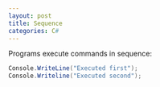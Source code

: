 ```yaml
---
layout: post
title: Sequence
categories: C# 
---
```

Programs execute commands in sequence:

```csharp
Console.WriteLine("Executed first");
Console.Writeline("Executed second");
```

